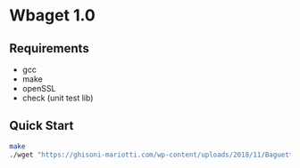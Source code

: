 # Wbaget 1.0

## Requirements
- gcc
- make
- openSSL
- check (unit test lib)

## Quick Start
```sh
make
./wget "https://ghisoni-mariotti.com/wp-content/uploads/2018/11/Baguette_Tradition.jpg"
```

